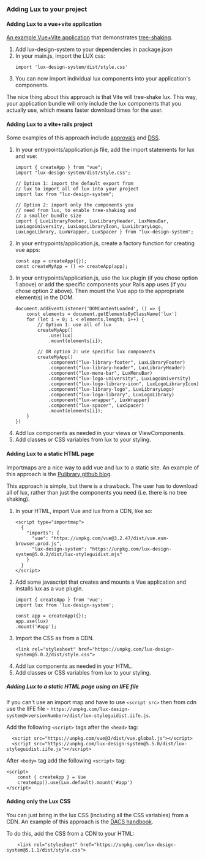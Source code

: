 ### Adding Lux to your project

#### Adding Lux to a vue+vite application

[An example Vue+Vite application](https://github.com/pulibrary/vue-app-with-lux)
that demonstrates [tree-shaking](https://developer.mozilla.org/en-US/docs/Glossary/Tree_shaking).

1. Add lux-design-system to your dependencies in package.json
1. In your main.js, import the LUX css:
    ```
    import 'lux-design-system/dist/style.css'
    ```
1. You can now import individual lux components into
your application's components.

The nice thing about this approach is that Vite will
tree-shake lux.  This way, your application bundle
will only include the lux components that you 
actually use, which means faster download times for the user.

#### Adding Lux to a vite+rails project

Some examples of this approach include [approvals](https://github.com/pulibrary/approvals) and
[DSS](https://github.com/pulibrary/DSS).

1. In your entrypoints/application.js file, add the import statements for lux and vue:
   ```
   import { createApp } from "vue";
   import "lux-design-system/dist/style.css";

   // Option 1: import the default export from
   // lux to import all of lux into your project
   import lux from "lux-design-system";

   // Option 2: import only the components you
   // need from lux, to enable tree-shaking and
   // a smaller bundle size
   import { LuxLibraryFooter, LuxLibraryHeader, LuxMenuBar, LuxLogoUniversity, LuxLogoLibraryIcon, LuxLibraryLogo, LuxLogoLibrary, LuxWrapper, LuxSpacer } from "lux-design-system";
   ```
1. In your entrypoints/application.js, create a factory function
for creating vue apps:
    ```
    const app = createApp({});
    const createMyApp = () => createApp(app);
    ```
1. In your entrypoints/application.js, use the lux plugin (if you chose option 1 above) or add the specific components your
Rails app uses (if you chose option 2 above).  Then mount the
Vue app to the appropriate element(s) in the DOM.
    ```
    document.addEventListener('DOMContentLoaded', () => {
        const elements = document.getElementsByClassName('lux')
        for (let i = 0; i < elements.length; i++) {
            // Option 1: use all of lux
            createMyApp()
                .use(lux)
                .mount(elements[i]);

            // OR option 2: use specific lux components
            createMyApp()
                .component("lux-library-footer", LuxLibraryFooter)
                .component("lux-library-header", LuxLibraryHeader)
                .component("lux-menu-bar", LuxMenuBar)
                .component("lux-logo-university", LuxLogoUniversity)
                .component("lux-logo-library-icon", LuxLogoLibraryIcon)
                .component("lux-library-logo", LuxLibraryLogo)
                .component("lux-logo-library", LuxLogoLibrary)
                .component("lux-wrapper", LuxWrapper)
                .component("lux-spacer", LuxSpacer)
                .mount(elements[i]);
        }
    })
    ```
1. Add lux components as needed in your views or ViewComponents.
1. Add classes or CSS variables from lux to your styling.


#### Adding Lux to a static HTML page

Importmaps are a nice way to add vue and
lux to a static site.  An example of this
approach is the [Pulibrary github blog](https://github.com/pulibrary/pulibrary.github.io).

This approach is simple, but there is a drawback.
The user has to download all of lux, rather than
just the components you need (i.e. there is no
tree shaking).

1. In your HTML, import Vue and lux from a
CDN, like so:
    ```
    <script type="importmap">
      {
        "imports": {
          "vue": "https://unpkg.com/vue@3.2.47/dist/vue.esm-browser.prod.js",
          "lux-design-system": "https://unpkg.com/lux-design-system@5.0.2/dist/lux-styleguidist.mjs"
        }
      }
    </script>
    ```
1. Add some javascript that creates and mounts a
Vue application and installs lux as a vue plugin.
    ```
    import { createApp } from 'vue';
    import lux from 'lux-design-system';

    const app = createApp({});
    app.use(lux)
    .mount('#app');
    ```
1. Import the CSS as from a CDN.
    ```
    <link rel="stylesheet" href="https://unpkg.com/lux-design-system@5.0.2/dist/style.css">
    ```
1. Add lux components as needed in your HTML.
1. Add classes or CSS variables from lux to your styling.

##### Adding Lux to a static HTML page using an IIFE file
If you can't use an import map and have to use `<script src>` then from cdn use the IIFE file - `https://unpkg.com/lux-design-system@<versionNumber>/dist/lux-styleguidist.iife.js`.

Add the following `<script>` tags after the `<head>` tag:
```
  <script src="https://unpkg.com/vue@3/dist/vue.global.js"></script>
  <script src="https://unpkg.com/lux-design-system@5.5.0/dist/lux-styleguidist.iife.js"></script>
```
After `<body>` tag add the following `<script>` tag:
```
<script>
    const { createApp } = Vue
    createApp().use(Lux.default).mount('#app')
</script>
```

#### Adding only the Lux CSS

You can just bring in the lux CSS (including all the CSS variables) from a CDN.
An example of this approach is the [DACS handbook](https://github.com/pulibrary/dacs_handbook).

To do this, add the CSS from a CDN to your HTML:

```
    <link rel="stylesheet" href="https://unpkg.com/lux-design-system@5.1.1/dist/style.css">
```
